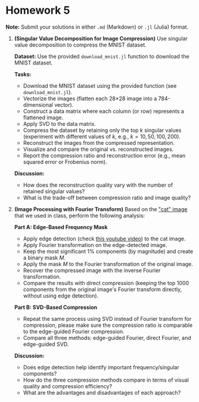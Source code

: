 # Homework 5

**Note:** Submit your solutions in either `.md` (Markdown) or `.jl` (Julia) format.

1. **(Singular Value Decomposition for Image Compression)** Use singular value decomposition to compress the MNIST dataset. 

   **Dataset:** Use the provided `download_mnist.jl` function to download the MNIST dataset.

   **Tasks:**
   - Download the MNIST dataset using the provided function (see `download_mnist.jl`).
   - Vectorize the images (flatten each 28×28 image into a 784-dimensional vector).
   - Construct a data matrix where each column (or row) represents a flattened image.
   - Apply SVD to the data matrix.
   - Compress the dataset by retaining only the top $k$ singular values (experiment with different values of $k$, e.g., $k = 10, 50, 100, 200$).
   - Reconstruct the images from the compressed representation.
   - Visualize and compare the original vs. reconstructed images.
   - Report the compression ratio and reconstruction error (e.g., mean squared error or Frobenius norm).

   **Discussion:**
   - How does the reconstruction quality vary with the number of retained singular values?
   - What is the trade-off between compression ratio and image quality?

2. **(Image Processing with Fourier Transform)** Based on the ["cat" image](cat.png) that we used in class, perform the following analysis:

   **Part A: Edge-Based Frequency Mask**
   - Apply edge detection (check [this youtube video](https://www.youtube.com/watch?app=desktop&v=DGojI9xcCfg)) to the cat image.
   - Apply Fourier transformation on the edge-detected image.
   - Keep the most significant 1% components (by magnitude) and create a binary mask $M$.
   - Apply the mask $M$ to the Fourier transformation of the original image.
   - Recover the compressed image with the inverse Fourier transformation.
   - Compare the results with direct compression (keeping the top 1000 components from the original image's Fourier transform directly, without using edge detection).

   **Part B: SVD-Based Compression**
   - Repeat the same process using SVD instead of Fourier transform for compression, please make sure the compression ratio is comparable to the edge-guided Fourier compression.
   - Compare all three methods: edge-guided Fourier, direct Fourier, and edge-guided SVD.

   **Discussion:**
   - Does edge detection help identify important frequency/singular components?
   - How do the three compression methods compare in terms of visual quality and compression efficiency?
   - What are the advantages and disadvantages of each approach?